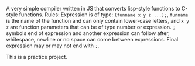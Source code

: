A very simple compiler written in JS that converts lisp-style functions to C-style functions.
Rules:
Expression is of type: `(funname x y z ...);`, `funname` is the name of the function and can only contain lower-case letters, and `x y z` are function parameters that can be of type number or expression. `;` symbols end of expression and another expression can follow after, whitespace, newline or no space can come between expressions. Final expression may or may not end with `;`.

This is a practice project.